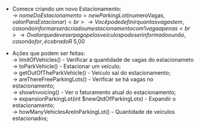 * Comece criando um novo Estacionamento:<br>
    → $nomeDoEstacionamento = new ParkingLot($numeroVagas, $valorParaEstacionar)<br>
    → Você pode definir quantas vagas tem, caso não informar será criado um estacionamento com 1 vaga apenas<br>
    → O valor que deve ser pago pelos veículos pode ser informado ou não, caso não for, é cobrado R$ 5,00<br>
 
* Ações que podem ser feitas:<br>
    → limitOfVehicles() - Verificar a quantidade de vagas do estacionameto<br>
    → toParkVehicle() - Estacionar um veículo;<br>
    → getOutOfTheParkVehicle() - Veículo sai do estacionamento;<br>
    → areThereFreeParkingLots() - Verificar se há vagas no estacionamento;<br>
    → showInvoicing() - Ver o faturamento atual do estacionamento;<br>
    → expansionParkingLot(int $newQtdOfParkingLots) - Expandir o estacionamento;<br>
    → howManyVehiclesAreInParkingLot() - Quantidade de veículos estacionados;

